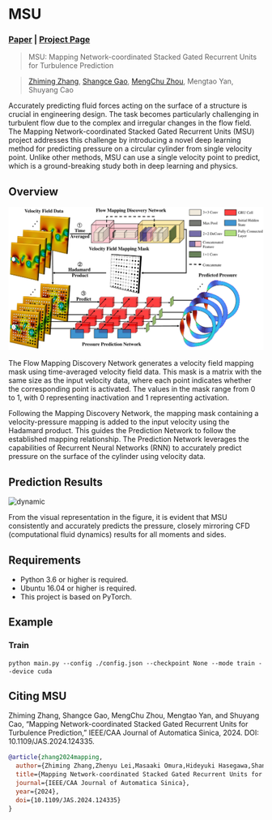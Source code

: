 # MSU
### [Paper]() | [Project Page](https://github.com/zhangzm0128/MSU) 

> MSU: Mapping Network-coordinated Stacked Gated Recurrent Units for Turbulence Prediction

> [Zhiming Zhang](https://zhangzm0128.github.io/), [Shangce Gao](https://toyamaailab.github.io/), [MengChu Zhou](https://scholar.google.com/citations?user=KUkpv6oAAAAJ&hl=zh-CN), Mengtao Yan, Shuyang Cao

Accurately predicting fluid forces acting on the surface of a structure is crucial in engineering design. The task becomes particularly challenging in turbulent flow due to the complex and irregular changes in the flow field. The Mapping Network-coordinated Stacked Gated Recurrent Units (MSU) project addresses this challenge by introducing a novel deep learning method for predicting pressure on a circular cylinder from single velocity point. Unlike other methods, MSU can use a single velocity point to predict, which is a ground-breaking study both in deep learning and physics.

## Overview
![framework](./image/framework.png)

The Flow Mapping Discovery Network generates a velocity field mapping mask using time-averaged velocity field data. This mask is a matrix with the same size as the input velocity data, where each point indicates whether the corresponding point is activated. The values in the mask range from 0 to 1, with 0 representing inactivation and 1 representing activation.

Following the Mapping Discovery Network, the mapping mask containing a velocity-pressure mapping is added to the input velocity using the Hadamard product. This guides the Prediction Network to follow the established mapping relationship. The Prediction Network leverages the capabilities of Recurrent Neural Networks (RNN) to accurately predict pressure on the surface of the cylinder using velocity data.

## Prediction Results
![dynamic](./image/dynamic.gif)

From the visual representation in the figure, it is evident that MSU consistently and accurately predicts the pressure, closely mirroring CFD (computational fluid dynamics) results for all moments and sides.


## Requirements

* Python 3.6 or higher is required.
* Ubuntu 16.04 or higher is required.
* This project is based on PyTorch.


## Example

### Train

```shell
python main.py --config ./config.json --checkpoint None --mode train --device cuda
```

## Citing MSU
Zhiming Zhang, Shangce Gao, MengChu Zhou, Mengtao Yan, and Shuyang Cao, “Mapping Network-coordinated Stacked Gated Recurrent Units for Turbulence Prediction,” IEEE/CAA Journal of Automatica Sinica, 2024. DOI: 10.1109/JAS.2024.124335.
```bib
@article{zhang2024mapping,
  author={Zhiming Zhang,Zhenyu Lei,Masaaki Omura,Hideyuki Hasegawa,Shangce Gao},
  title={Mapping Network-coordinated Stacked Gated Recurrent Units for Turbulence Prediction},
  journal={IEEE/CAA Journal of Automatica Sinica},  
  year={2024},
  doi={10.1109/JAS.2024.124335}
}
```
